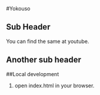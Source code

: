 #Yokouso

## Sub Header

You can find the same at youtube.

## Another sub header

##Local development
1. open index.html in your browser. 
